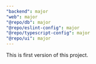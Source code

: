 ```yaml
---
"backend": major
"web": major
"@repo/db": major
"@repo/eslint-config": major
"@repo/typescript-config": major
"@repo/ui": major
---
```


This is first version of this project.
